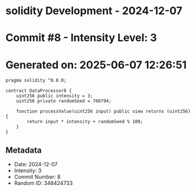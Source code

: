 ﻿# solidity Development - 2024-12-07
# Commit #8 - Intensity Level: 3
# Generated on: 2025-06-07 12:26:51
```solidity
pragma solidity ^0.8.0;

contract DataProcessor8 {
    uint256 public intensity = 3;
    uint256 private randomSeed = 760794;

    function processValue(uint256 input) public view returns (uint256) {
        return input * intensity + randomSeed % 100;
    }
}
```
## Metadata
- Date: 2024-12-07
- Intensity: 3
- Commit Number: 8
- Random ID: 348424733
